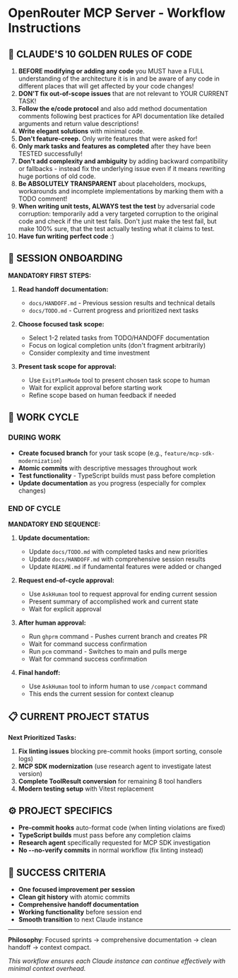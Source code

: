 # OpenRouter MCP Server - Workflow Instructions

## 🎯 CLAUDE'S 10 GOLDEN RULES OF CODE

1. **BEFORE modifying or adding any code** you MUST have a FULL understanding of the architecture it is in and be aware of any code in different places that will get affected by your code changes!
2. **DON'T fix out-of-scope issues** that are not relevant to YOUR CURRENT TASK!
3. **Follow the e/code protocol** and also add method documentation comments following best practices for API documentation like detailed arguments and return value descriptions!
4. **Write elegant solutions** with minimal code.
5. **Don't feature-creep.** Only write features that were asked for!
6. **Only mark tasks and features as completed** after they have been TESTED successfully!
7. **Don't add complexity and ambiguity** by adding backward compatibility or fallbacks - instead fix the underlying issue even if it means rewriting huge portions of old code.
8. **Be ABSOLUTELY TRANSPARENT** about placeholders, mockups, workarounds and incomplete implementations by marking them with a TODO comment!
9. **When writing unit tests, ALWAYS test the test** by adversarial code corruption: temporarily add a very targeted corruption to the original code and check if the unit test fails. Don't just make the test fail, but make 100% sure, that the test actually testing what it claims to test.
10. **Have fun writing perfect code** :)

## 🚀 SESSION ONBOARDING

**MANDATORY FIRST STEPS:**

1. **Read handoff documentation:**
   - `docs/HANDOFF.md` - Previous session results and technical details
   - `docs/TODO.md` - Current progress and prioritized next tasks

2. **Choose focused task scope:**
   - Select 1-2 related tasks from TODO/HANDOFF documentation
   - Focus on logical completion units (don't fragment arbitrarily)
   - Consider complexity and time investment

3. **Present task scope for approval:**
   - Use `ExitPlanMode` tool to present chosen task scope to human
   - Wait for explicit approval before starting work
   - Refine scope based on human feedback if needed

## 🔄 WORK CYCLE

### **DURING WORK**
- **Create focused branch** for your task scope (e.g., `feature/mcp-sdk-modernization`)
- **Atomic commits** with descriptive messages throughout work
- **Test functionality** - TypeScript builds must pass before completion
- **Update documentation** as you progress (especially for complex changes)

### **END OF CYCLE**

**MANDATORY END SEQUENCE:**

1. **Update documentation:**
   - Update `docs/TODO.md` with completed tasks and new priorities
   - Update `docs/HANDOFF.md` with comprehensive session results
   - Update `README.md` if fundamental features were added or changed

2. **Request end-of-cycle approval:**
   - Use `AskHuman` tool to request approval for ending current session
   - Present summary of accomplished work and current state
   - Wait for explicit approval

3. **After human approval:**
   - Run `ghprm` command - Pushes current branch and creates PR
   - Wait for command success confirmation
   - Run `pcm` command - Switches to main and pulls merge
   - Wait for command success confirmation

4. **Final handoff:**
   - Use `AskHuman` tool to inform human to use `/compact` command
   - This ends the current session for context cleanup

## 📋 CURRENT PROJECT STATUS

**Next Prioritized Tasks:**
1. **Fix linting issues** blocking pre-commit hooks (import sorting, console logs)
2. **MCP SDK modernization** (use research agent to investigate latest version)
3. **Complete ToolResult conversion** for remaining 8 tool handlers
4. **Modern testing setup** with Vitest replacement

## ⚙️ PROJECT SPECIFICS

- **Pre-commit hooks** auto-format code (when linting violations are fixed)
- **TypeScript builds** must pass before any completion claims
- **Research agent** specifically requested for MCP SDK investigation
- **No --no-verify commits** in normal workflow (fix linting instead)

## 🎯 SUCCESS CRITERIA

- **One focused improvement per session**
- **Clean git history** with atomic commits
- **Comprehensive handoff documentation** 
- **Working functionality** before session end
- **Smooth transition** to next Claude instance

---

**Philosophy**: Focused sprints → comprehensive documentation → clean handoff → context compact.

*This workflow ensures each Claude instance can continue effectively with minimal context overhead.*